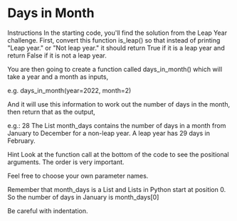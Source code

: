 
# Days in Month


Instructions
In the starting code, you'll find the solution from the Leap Year challenge. First, convert this function is_leap() so that instead of printing "Leap year." or "Not leap year." it should return True if it is a leap year and return False if it is not a leap year.

You are then going to create a function called days_in_month() which will take a year and a month as inputs, 

e.g. days_in_month(year=2022, month=2)

And it will use this information to work out the number of days in the month, then return that as the output, 

e.g.: 28
The List month_days contains the number of days in a month from January to December for a non-leap year. A leap year has 29 days in February.

Hint
Look at the function call at the bottom of the code to see the positional arguments. The order is very important.

Feel free to choose your own parameter names.

Remember that month_days is a List and Lists in Python start at position 0. So the number of days in January is month_days[0]

Be careful with indentation.